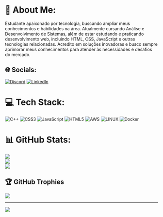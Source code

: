 # 💫 About Me:
Estudante apaixonado por tecnologia, buscando ampliar meus conhecimentos e habilidades na área. Atualmente cursando Análise e Desenvolvimento de Sistemas, além de estar estudando e praticando desenvolvimento web, incluindo HTML, CSS, JavaScript e outras tecnologias relacionadas. Acredito em soluções inovadoras e busco sempre aprimorar meus conhecimentos para atender às necessidades e desafios do mercado.


## 🌐 Socials:
[![Discord](https://img.shields.io/badge/Discord-%237289DA.svg?logo=discord&logoColor=white)](https://discord.gg/thiiagohsc) [![LinkedIn](https://img.shields.io/badge/LinkedIn-%230077B5.svg?logo=linkedin&logoColor=white)](https://linkedin.com/in/thiiagohsc) 

# 💻 Tech Stack:
![C++](https://img.shields.io/badge/c++-%2300599C.svg?style=for-the-badge&logo=c%2B%2B&logoColor=white) ![CSS3](https://img.shields.io/badge/css3-%231572B6.svg?style=for-the-badge&logo=css3&logoColor=white) ![JavaScript](https://img.shields.io/badge/javascript-%23323330.svg?style=for-the-badge&logo=javascript&logoColor=%23F7DF1E) ![HTML5](https://img.shields.io/badge/html5-%23E34F26.svg?style=for-the-badge&logo=html5&logoColor=white) ![AWS](https://img.shields.io/badge/AWS-%23FF9900.svg?style=for-the-badge&logo=amazon-aws&logoColor=white) ![LINUX](https://img.shields.io/badge/Linux-FCC624?style=for-the-badge&logo=linux&logoColor=black) ![Docker](https://img.shields.io/badge/docker-%230db7ed.svg?style=for-the-badge&logo=docker&logoColor=white)
# 📊 GitHub Stats:
![](https://github-readme-stats.vercel.app/api?username=thiiagohsc&theme=tokyonight&hide_border=false&include_all_commits=true&count_private=true)<br/>
![](https://github-readme-streak-stats.herokuapp.com/?user=thiiagohsc&theme=tokyonight&hide_border=false)<br/>
![](https://github-readme-stats.vercel.app/api/top-langs/?username=thiiagohsc&theme=tokyonight&hide_border=false&include_all_commits=true&count_private=true&layout=compact)

## 🏆 GitHub Trophies
![](https://github-profile-trophy.vercel.app/?username=thiiagohsc&theme=tokyonight&no-frame=false&no-bg=true&margin-w=4)

---
[![](https://visitcount.itsvg.in/api?id=thiiagohsc&icon=0&color=0)](https://visitcount.itsvg.in)

<!-- Proudly created with GPRM ( https://gprm.itsvg.in ) -->

